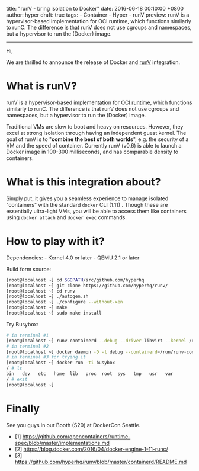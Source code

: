 title: "runV - bring isolation to Docker"
date: 2016-06-18 00:10:00 +0800
author: hyper
draft: true
tags:
    - Container
    - Hyper
    - runV
preview: runV is a hypervisor-based implementation for OCI runtime, which functions similarly to runC. The difference is that runV does not use cgroups and namespaces, but a hypervisor to run the (Docker) image.

---

Hi,

We are thrilled to announce the release of Docker and [runV](http://github.com/hyperhq/runv) integration.

# What is runV?

runV is a hypervisor-based implementation for [OCI runtime](https://github.com/opencontainers/runtime-spec/blob/master/implementations.md), which functions similarly to runC. The difference is that runV does not use cgroups and namespaces, but a hypervisor to run the (Docker) image.

Traditional VMs are slow to boot and heavy on resources. However, they excel at strong isolation through having an independent guest kernel. The goal of runV is to "**combine the best of both worlds**", e.g. the security of a VM and the speed of container. Currently runV (v0.6) is able to launch a Docker image in 100-300 milliseconds, and has comparable density to containers.

# What is this integration about?

Simply put, it gives you a seamless experience to manage isolated "containers" with the standard `docker` CLI (1.11) .
Though these are essentially ultra-light VMs, you will be able to access them like containers using `docker attach` and `docker exec` commands.

# How to play with it?
Dependencies:
	- Kernel 4.0 or later
	- QEMU 2.1 or later

Build form source:

``` bash
[root@localhost ~] cd $GOPATH/src/github.com/hyperhq
[root@localhost ~] git clone https://github.com/hyperhq/runv/
[root@localhost ~] cd runv
[root@localhost ~] ./autogen.sh
[root@localhost ~] ./configure --without-xen
[root@localhost ~] make
[root@localhost ~] sudo make install
```

Try Busybox:
``` bash
# in terminal #1
[root@localhost ~] runv-containerd --debug --driver libvirt --kernel /opt/hyperstart/build/kernel --initrd /opt/hyperstart/build/hyper-initrd.img
# in terminal #2
[root@localhost ~] docker daemon -D -l debug --containerd=/run/runv-containerd/containerd.sock
# in terminal #3 for trying it
[root@localhost ~] docker run -ti busybox
/ # ls   
bin   dev   etc   home  lib   proc  root  sys   tmp   usr   var
/ # exit
[root@localhost ~]
```

# Finally

See you guys in our Booth (S20) at DockerCon Seattle.

- [1] https://github.com/opencontainers/runtime-spec/blob/master/implementations.md
- [2] https://blog.docker.com/2016/04/docker-engine-1-11-runc/
- [3] https://github.com/hyperhq/runv/blob/master/containerd/README.md
